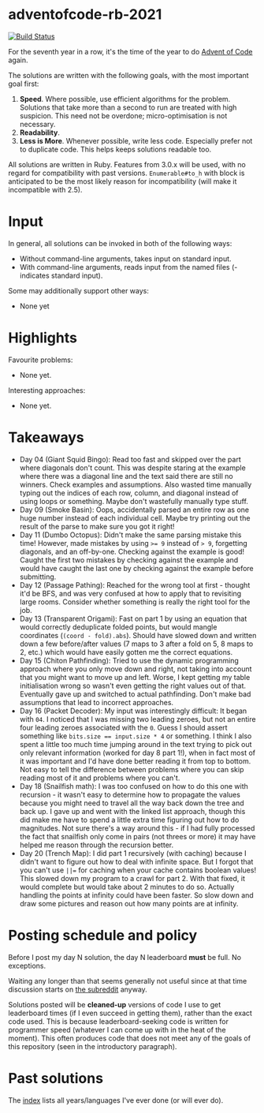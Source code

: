 # adventofcode-rb-2021

[![Build Status](https://travis-ci.org/petertseng/adventofcode-rb-2021.svg?branch=master)](https://travis-ci.org/petertseng/adventofcode-rb-2021)

For the seventh year in a row, it's the time of the year to do [Advent of Code](http://adventofcode.com) again.

The solutions are written with the following goals, with the most important goal first:

1. **Speed**.
   Where possible, use efficient algorithms for the problem.
   Solutions that take more than a second to run are treated with high suspicion.
   This need not be overdone; micro-optimisation is not necessary.
2. **Readability**.
3. **Less is More**.
   Whenever possible, write less code.
   Especially prefer not to duplicate code.
   This helps keeps solutions readable too.

All solutions are written in Ruby.
Features from 3.0.x will be used, with no regard for compatibility with past versions.
`Enumerable#to_h` with block is anticipated to be the most likely reason for incompatibility (will make it incompatible with 2.5).

# Input

In general, all solutions can be invoked in both of the following ways:

* Without command-line arguments, takes input on standard input.
* With command-line arguments, reads input from the named files (- indicates standard input).

Some may additionally support other ways:

* None yet

# Highlights

Favourite problems:

* None yet.

Interesting approaches:

* None yet.

# Takeaways

* Day 04 (Giant Squid Bingo): Read too fast and skipped over the part where diagonals don't count.
  This was despite staring at the example where there was a diagonal line and the text said there are still no winners.
  Check examples and assumptions.
  Also wasted time manually typing out the indices of each row, column, and diagonal instead of using loops or something.
  Maybe don't wastefully manually type stuff.
* Day 09 (Smoke Basin): Oops, accidentally parsed an entire row as one huge number instead of each individual cell.
  Maybe try printing out the result of the parse to make sure you got it right!
* Day 11 (Dumbo Octopus): Didn't make the same parsing mistake this time!
  However, made mistakes by using `>= 9` instead of `> 9`, forgetting diagonals, and an off-by-one.
  Checking against the example is good!
  Caught the first two mistakes by checking against the example and would have caught the last one by checking against the example before submitting.
* Day 12 (Passage Pathing): Reached for the wrong tool at first - thought it'd be BFS, and was very confused at how to apply that to revisiting large rooms.
  Consider whether something is really the right tool for the job.
* Day 13 (Transparent Origami): Fast on part 1 by using an equation that would correctly deduplicate folded points, but would mangle coordinates (`(coord - fold).abs`).
  Should have slowed down and written down a few before/after values (7 maps to 3 after a fold on 5, 8 maps to 2, etc.) which would have easily gotten me the correct equations.
* Day 15 (Chiton Pathfinding): Tried to use the dynamic programming approach where you only move down and right, not taking into account that you might want to move up and left.
  Worse, I kept getting my table initialisation wrong so wasn't even getting the right values out of that.
  Eventually gave up and switched to actual pathfinding.
  Don't make bad assumptions that lead to incorrect approaches.
* Day 16 (Packet Decoder): My input was interestingly difficult: It began with `04`.
  I noticed that I was missing two leading zeroes, but not an entire four leading zeroes associated with the `0`.
  Guess I should assert something like `bits.size == input.size * 4` or something.
  I think I also spent a little too much time jumping around in the text trying to pick out only relevant information (worked for day 8 part 1!), when in fact most of it was important and I'd have done better reading it from top to bottom.
  Not easy to tell the difference between problems where you can skip reading most of it and problems where you can't.
* Day 18 (Snailfish math): I was too confused on how to do this one with recursion - it wasn't easy to determine how to propagate the values because you might need to travel all the way back down the tree and back up.
  I gave up and went with the linked list approach, though this did make me have to spend a little extra time figuring out how to do magnitudes.
  Not sure there's a way around this - if I had fully processed the fact that snailfish only come in pairs (not threes or more) it may have helped me reason through the recursion better.
* Day 20 (Trench Map): I did part 1 recursively (with caching) because I didn't want to figure out how to deal with infinite space.
  But I forgot that you can't use `||=` for caching when your cache contains boolean values!
  This slowed down my program to a crawl for part 2.
  With that fixed, it would complete but would take about 2 minutes to do so.
  Actually handling the points at infinity could have been faster.
  So slow down and draw some pictures and reason out how many points are at infinity.

# Posting schedule and policy

Before I post my day N solution, the day N leaderboard **must** be full.
No exceptions.

Waiting any longer than that seems generally not useful since at that time discussion starts on [the subreddit](https://www.reddit.com/r/adventofcode) anyway.

Solutions posted will be **cleaned-up** versions of code I use to get leaderboard times (if I even succeed in getting them), rather than the exact code used.
This is because leaderboard-seeking code is written for programmer speed (whatever I can come up with in the heat of the moment).
This often produces code that does not meet any of the goals of this repository (seen in the introductory paragraph).

# Past solutions

The [index](https://github.com/petertseng/adventofcode-common/blob/master/index.md) lists all years/languages I've ever done (or will ever do).
